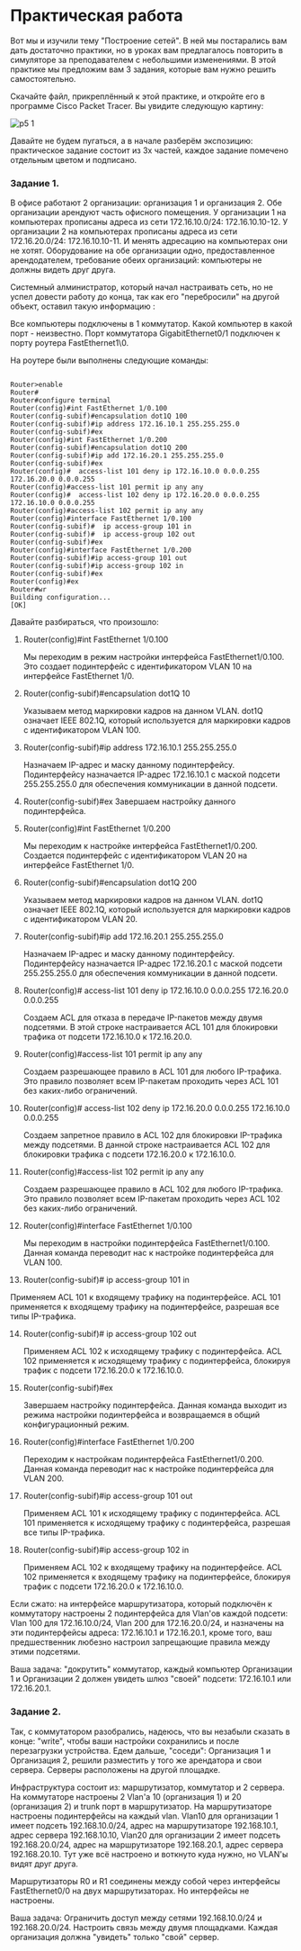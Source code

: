 # Практическая работа

Вот мы и изучили тему "Построение сетей". В ней мы постарались вам дать достаточно практики, но в уроках вам предлагалось повторить в симуляторе за преподавателем с небольшими изменениями. В этой практике мы предложим вам 3 задания, которые вам нужно решить самостоятельно.

Скачайте файл, прикреплённый к этой практике, и откройте его в программе Cisco Packet Tracer. Вы увидите следующую картину:


![p5 1](https://github.com/lexche/Testyp/assets/95694325/2ecf9f1a-2c36-40eb-8e7e-b3826ab3f371)


Давайте не будем пугаться, а в начале разберём экспозицию: практическое задание состоит из 3х частей, каждое задание помечено отдельным цветом и подписано. 


### Задание 1.

В офисе работают 2 организации: организация 1 и организация 2. Обе организации арендуют часть офисного помещения. У организации 1 на компьютерах прописаны адреса из сети 172.16.10.0/24: 172.16.10.10-12. У организации 2 на компьютерах прописаны адреса из сети 172.16.20.0/24: 172.16.10.10-11. И менять адресацию на компьютерах они не хотят. Оборудование на обе организации одно, предоставленное арендодателем, требование обеих организаций: компьютеры не должны видеть друг друга.

Системный алминистратор, который начал настраивать сеть, но не успел довести работу до конца, так как его "перебросили" на другой объект, оставил такую информацию :

Все компьютеры подключены в 1 коммутатор. Какой компьютер в какой порт - неизвестно. Порт коммутатора GigabitEthernet0/1 подключен к порту роутера FastEthernet1\0. 

На роутере были выполнены следующие команды:

```

Router>enable
Router#
Router#configure terminal
Router(config)#int FastEthernet 1/0.100
Router(config-subif)#encapsulation dot1Q 100
Router(config-subif)#ip address 172.16.10.1 255.255.255.0
Router(config-subif)#ex
Router(config)#int FastEthernet 1/0.200
Router(config-subif)#encapsulation dot1Q 200
Router(config-subif)#ip add 172.16.20.1 255.255.255.0
Router(config-subif)#ex
Router(config)#  access-list 101 deny ip 172.16.10.0 0.0.0.255 172.16.20.0 0.0.0.255
Router(config)#access-list 101 permit ip any any
Router(config)#  access-list 102 deny ip 172.16.20.0 0.0.0.255 172.16.10.0 0.0.0.255
Router(config)#access-list 102 permit ip any any
Router(config)#interface FastEthernet 1/0.100
Router(config-subif)#  ip access-group 101 in
Router(config-subif)#  ip access-group 102 out
Router(config-subif)#ex
Router(config)#interface FastEthernet 1/0.200
Router(config-subif)#ip access-group 101 out
Router(config-subif)#ip access-group 102 in
Router(config-subif)#ex
Router(config)#ex
Router#wr
Building configuration...
[OK]

```

Давайте разбираться, что произошло:

1. Router(config)#int FastEthernet 1/0.100

    Мы переходим в режим настройки интерфейса FastEthernet1/0.100.  Это создает подинтерфейс с идентификатором VLAN 10 на интерфейсе FastEthernet 1/0.

2. Router(config-subif)#encapsulation dot1Q 10

    Указываем метод маркировки кадров на данном VLAN. dot1Q означает IEEE 802.1Q, который используется для маркировки кадров с идентификатором VLAN 100.

3. Router(config-subif)#ip address 172.16.10.1 255.255.255.0

    Назначаем IP-адрес и маску данному подинтерфейсу. Подинтерфейсу назначается IP-адрес 172.16.10.1 с маской подсети 255.255.255.0 для обеспечения коммуникации в данной подсети.

4. Router(config-subif)#ex
   Завершаем настройку данного подинтерфейса.
  

5. Router(config)#int FastEthernet 1/0.200

   Мы переходим к настройке интерфейса FastEthernet1/0.200. Создается подинтерфейс с идентификатором VLAN 20 на интерфейсе FastEthernet 1/0.

6. Router(config-subif)#encapsulation dot1Q 200

   Указываем метод маркировки кадров на данном VLAN. dot1Q означает IEEE 802.1Q, который используется для маркировки кадров с идентификатором VLAN 20.

7. Router(config-subif)#ip add 172.16.20.1 255.255.255.0
   
   Назначаем IP-адрес и маску данному подинтерфейсу. Подинтерфейсу назначается IP-адрес 172.16.20.1 с маской подсети 255.255.255.0 для обеспечения коммуникации в данной подсети.

8. Router(config)#  access-list 101 deny ip 172.16.10.0 0.0.0.255 172.16.20.0 0.0.0.255

   Создаем ACL для отказа в передаче IP-пакетов между двумя подсетями. В этой строке настраивается ACL 101 для блокировки трафика от подсети 172.16.10.0 к 172.16.20.0.

9. Router(config)#access-list 101 permit ip any any

   Создаем разрешающее правило в ACL 101 для любого IP-трафика. Это правило позволяет всем IP-пакетам проходить через ACL 101 без каких-либо ограничений.

10. Router(config)#  access-list 102 deny ip 172.16.20.0 0.0.0.255 172.16.10.0 0.0.0.255

    Создаем запретное правило в ACL 102 для блокировки IP-трафика между подсетями. В данной строке настраивается ACL 102 для блокировки трафика с подсети 172.16.20.0 к 172.16.10.0.

11. Router(config)#access-list 102 permit ip any any

    Создаем разрешающее правило в ACL 102 для любого IP-трафика. Это правило позволяет всем IP-пакетам проходить через ACL 102 без каких-либо ограничений.

12. Router(config)#interface FastEthernet 1/0.100

    Мы переходим в настройки подинтерфейса FastEthernet1/0.100. Данная команда переводит нас к настройке подинтерфейса для VLAN 100.

13. Router(config-subif)#  ip access-group 101 in
    
   Применяем ACL 101 к входящему трафику на подинтерфейсе. ACL 101 применяется к входящему трафику на подинтерфейсе, разрешая все типы IP-трафика.

14. Router(config-subif)#  ip access-group 102 out

    Применяем ACL 102 к исходящему трафику с подинтерфейса. ACL 102 применяется к исходящему трафику с подинтерфейса, блокируя трафик с подсети 172.16.20.0 к 172.16.10.0.

15. Router(config-subif)#ex

    Завершаем настройку подинтерфейса. Данная команда выходит из режима настройки подинтерфейса и возвращаемся в общий конфигурационный режим.

16. Router(config)#interface FastEthernet 1/0.200

    Переходим к настройкам подинтерфейса FastEthernet1/0.200. Данная команда переводит нас к настройке подинтерфейса для VLAN 200.

17. Router(config-subif)#ip access-group 101 out

    Применяем ACL 101 к исходящему трафику с подинтерфейса.  ACL 101 применяется к исходящему трафику с подинтерфейса, разрешая все типы IP-трафика.

18. Router(config-subif)#ip access-group 102 in

    Применяем ACL 102 к входящему трафику на подинтерфейсе. ACL 102 применяется к входящему трафику на подинтерфейсе, блокируя трафик с подсети 172.16.20.0 к 172.16.10.0.


Если сжато: на интерфейсе маршрутизатора, который подключён к коммутатору настроены 2 подинтерфейса для Vlan'ов каждой подсети: Vlan 100 для 172.16.10.0/24, Vlan 200 для 172.16.20.0/24, и назначены на эти подинтерфейсы адреса: 172.16.10.1 и 172.16.20.1, кроме того, ваш предшественник любезно настроил запрещающие правила между этими подсетями.

Ваша задача: "докрутить" коммутатор, каждый компьютер Организации 1 и Организации 2 должен увидеть шлюз "своей" подсети: 172.16.10.1 или 172.16.20.1.


### Задание 2.

Так, с коммутатором разобрались, надеюсь, что вы незабыли сказать в конце: "write", чтобы ваши настройки сохранились и после перезагрузки устройства. Едем дальше, "соседи": Организация 1 и Организация 2, решили разместить у того же арендатора и свои сервера. Серверы расположены на другой площадке. 

Инфраструктура состоит из: маршрутизатор, коммутатор и 2 сервера. На коммутаторе настроены 2 Vlan'а 10 (организация 1) и 20 (организация 2) и trunk порт в маршрутизатор. На маршрутизаторе настроены подинтерфейсы на каждый vlan. Vlan10 для организации 1 имеет подсеть 192.168.10.0/24, адрес на маршрутизаторе 192.168.10.1, адрес сервера 192.168.10.10, Vlan20 для организации 2 имеет подсеть 192.168.20.0/24, адрес на маршрутизаторе 192.168.20.1, адрес сервера 192.168.20.10. Тут уже всё настроено и воткнуто куда нужно, но VLAN'ы видят друг друга.

Маршрутизаторы R0 и R1 соединены между собой через интерфейсы FastEthernet0/0 на двух маршрутизаторах. Но интерфейсы не настроены.

Ваша задача: Ограничить доступ между сетями  192.168.10.0/24 и  192.168.20.0/24. Настроить связь между двумя площадками. Каждая организация должна "увидеть" только "свой" сервер.






